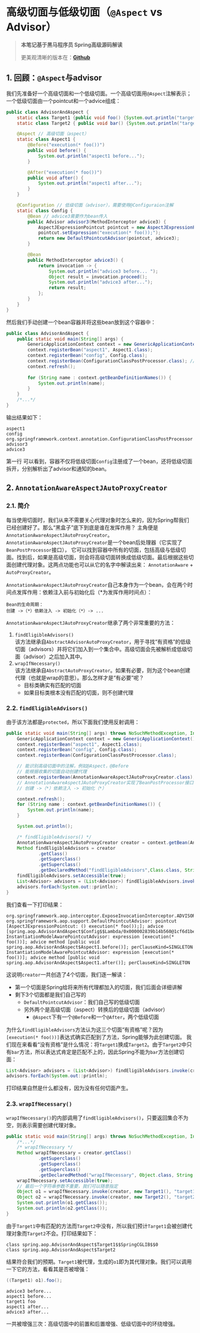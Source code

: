 # 高级切面与低级切面（`@Aspect` vs Advisor）

>**本笔记基于黑马程序员 Spring高级源码解读**
>
> 更美观清晰的版本在：[**Github**](https://github.com/Emil-Stampfly-He/basics)

## 1. 回顾：`@Aspect`与advisor
我们先准备好一个高级切面和一个低级切面。一个高级切面用`@Aspect`注解表示；一个低级切面由一个pointcut和一个advice组成：
```java
public class AdvisorAndAspect {
    static class Target1 {public void foo() {System.out.println("target1 foo");}}
    static class Target2 { public void bar() {System.out.println("target2 bar");}}

    @Aspect // 高级切面（aspect）
    static class Aspect1 {
        @Before("execution(* foo())")
        public void before() {
            System.out.println("aspect1 before...");
        }

        @After("execution(* foo())")
        public void after() {
            System.out.println("aspect1 after...");
        }
    }

    @Configuration // 低级切面（advisor），需要使用@Configuraion注解
    static class Config {
        @Bean // advice3需要作为bean传入
        public Advisor advisor3(MethodInterceptor advice3) {
            AspectJExpressionPointcut pointcut = new AspectJExpressionPointcut();
            pointcut.setExpression("execution(* foo());");
            return new DefaultPointcutAdvisor(pointcut, advice3);
        }

        @Bean
        public MethodInterceptor advice3() {
            return invocation -> {
                System.out.println("advice3 before... ");
                Object result = invocation.proceed();
                System.out.println("advice3 after...");
                return result;
            };
        }
    }
}
```
然后我们手动创建一个bean容器并将这些bean放到这个容器中：

```java
public class AdvisorAndAspect {
    public static void main(String[] args) {
        GenericApplicationContext context = new GenericApplicationContext(); // bean容器
        context.registerBean("aspect1", Aspect1.class);
        context.registerBean("config", Config.class);
        context.registerBean(ConfigurationClassPostProcessor.class); // 
        context.refresh();
        
        for (String name : context.getBeanDefinitionNames()) {
            System.out.println(name);
        }
    }
    /*...*/
}
```
输出结果如下：
```aiignore
aspect1
config
org.springframework.context.annotation.ConfigurationClassPostProcessor
advisor3
advice3
```
第一行
可以看到，容器不仅将低级切面`Config`注册成了一个bean，还将低级切面拆开，分别解析出了advisor和通知的bean。

## 2. `AnnotationAwareAspectJAutoProxyCreator`

### 2.1. 简介
每当使用切面时，我们从来不需要关心代理对象时怎么来的，因为Spring帮我们已经创建好了。那么“黑盒子”底下到底是谁在发挥作用？
主角便是`AnnotationAwareAspectJAutoProxyCreator`。`AnnotationAwareAspectJAutoProxyCreator`是一个bean后处理器（它实现了`BeanPostProcessor`接口），
它可以找到容器中所有的切面，包括高级与低级切面。找到后，如果是高级切面，则会将高级切面转换成低级切面。最后根据这些切面创建代理对象。这两点功能也可以从它的名字中解读出来：
`AnnotationAware` + `AutoProxyCreator`。

`AnnotationAwareAspectJAutoProxyCreator`自己本身作为一个bean，会在两个时间点发挥作用：依赖注入前与初始化后（*为发挥作用时间点）：
```aiignore
Bean的生命周期：
创建 ->（*）依赖注入 -> 初始化（*）-> ...
```

`AnnotationAwareAspectJAutoProxyCreator`继承了两个非常重要的方法：
1. `findEligibleAdvisors()` \
该方法继承自`AbstractAdvisorAutoProxyCreator`，用于寻找“有资格”的低级切面（advisors）并将它们加入到一个集合中。高级切面会先被解析成低级切面（advisor）之后加入其中。
2. `wrapIfNecessary()` \
该方法继承自`AbstractAutoProxyCreator`。如果有必要，则为这个bean创建代理（也就是wrap的意思）。那么怎样才是“有必要”呢？
   * 目标类确实有匹配的切面
   * 如果目标类根本没有匹配的切面，则不创建代理

### 2.2. `findEligibleAdvisors()`
由于该方法都是`protected`，所以下面我们使用反射调用：
```java
public static void main(String[] args) throws NoSuchMethodException, InvocationTargetException, IllegalAccessException {
    GenericApplicationContext context = new GenericApplicationContext();
    context.registerBean("aspect1", Aspect1.class);
    context.registerBean("config", Config.class);
    context.registerBean(ConfigurationClassPostProcessor.class);

    // 能识别高级切面中的注解，例如@Aspect，@Before
    // 能根据收集的切面自动创建代理
    context.registerBean(AnnotationAwareAspectJAutoProxyCreator.class);
    // AnnotationAwareAspectJAutoProxyCreator实现了BeanPostProcessor接口
    // 创建 ->（*）依赖注入 -> 初始化（*）

    context.refresh();
    for (String name : context.getBeanDefinitionNames()) {
        System.out.println(name);
    }

    System.out.println();

    /* findEligibleAdvisors() */
    AnnotationAwareAspectJAutoProxyCreator creator = context.getBean(AnnotationAwareAspectJAutoProxyCreator.class);
    Method findEligibleAdvisors = creator
            .getClass()
            .getSuperclass()
            .getSuperclass()
            .getDeclaredMethod("findEligibleAdvisors",Class.class, String.class);
    findEligibleAdvisors.setAccessible(true);
    List<Advisor> advisors = (List<Advisor>) findEligibleAdvisors.invoke(creator, Target2.class, "target2");
    advisors.forEach(System.out::println);
}
```
我们查看一下打印结果：
```aiignore
org.springframework.aop.interceptor.ExposeInvocationInterceptor.ADVISOR
org.springframework.aop.support.DefaultPointcutAdvisor: pointcut [AspectJExpressionPointcut: () execution(* foo());]; advice [spring.aop.AdvisorAndAspect$Config$$Lambda/0x000002839b14b560@1cf6d1be]
InstantiationModelAwarePointcutAdvisor: expression [execution(* foo())]; advice method [public void spring.aop.AdvisorAndAspect$Aspect1.before()]; perClauseKind=SINGLETON
InstantiationModelAwarePointcutAdvisor: expression [execution(* foo())]; advice method [public void spring.aop.AdvisorAndAspect$Aspect1.after()]; perClauseKind=SINGLETON
```
这说明`creator`一共创造了4个切面，我们逐一解读：
* 第一个切面是Spring给将来所有代理都加入的切面，我们后面会详细讲解
* 剩下3个切面都是我们自己写的
  * `DefaultPointcutAdvisor`：我们自己写的低级切面
  * 另外两个是高级切面（aspect）转换后的低级切面（advisor）
    * `@Aspect`下有一个`@Before`和一个`@After`，两个低级切面

为什么`findEligibleAdvisors`方法认为这三个切面“有资格”呢？因为`[execution(* foo())]`表达式确实匹配到了方法，Spring能够为此创建切面。
我们现在来看看“没有资格”是什么情况：将`Target1`换成`Target2`。由于`Target2`中只有`bar`方法，所以表达式肯定是匹配不上的，因此Spring不能为`bar`方法创建切面：
```java
List<Advisor> advisors = (List<Advisor>) findEligibleAdvisors.invoke(creator, Target2.class, "target2");
advisors.forEach(System.out::println);
```
打印结果自然是什么都没有，因为没有任何切面产生。


### 2.3. `wrapIfNecessary()`
`wrapIfNecessary()`的内部调用了`findEligibleAdvisors()`，只要返回集合不为空，则表示需要创建代理对象。
```java
public static void main(String[] args) throws NoSuchMethodException, InvocationTargetException, IllegalAccessException {
    /*...*/
    /* wrapIfNecessary */
    Method wrapIfNecessary = creator.getClass()
            .getSuperclass()
            .getSuperclass()
            .getSuperclass()
            .getDeclaredMethod("wrapIfNecessary", Object.class, String.class, Object.class);
    wrapIfNecessary.setAccessible(true);
    // 最后一个字符串参数不重要，我们可以随意指定
    Object o1 = wrapIfNecessary.invoke(creator, new Target1(), "target1", "target1");
    Object o2 = wrapIfNecessary.invoke(creator, new Target2(), "target2", "target2");
    System.out.println(o1.getClass());
    System.out.println(o2.getClass());
}
```
由于`Target1`中有匹配的方法而`Target2`中没有，所以我们预计`Target1`会被创建代理对象而`Target2`不会。打印结果如下：
```aiignore
class spring.aop.AdvisorAndAspect$Target1$$SpringCGLIB$$0
class spring.aop.AdvisorAndAspect$Target2
```
结果符合我们的预期。`Target1`被代理，生成的`o1`即为其代理对象。我们可以调用一下它的方法，看看其是否被增强：
```java
((Target1) o1).foo();
```
```aiignore
advice3 before... 
aspect1 before...
target1 foo
aspect1 after...
advice3 after...
```
一共被增强三次：高级切面中的前置和后置增强、低级切面中的环绕增强。

